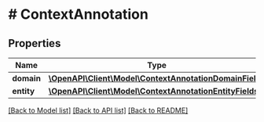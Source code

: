 # # ContextAnnotation

## Properties

Name | Type | Description | Notes
------------ | ------------- | ------------- | -------------
**domain** | [**\OpenAPI\Client\Model\ContextAnnotationDomainFields**](ContextAnnotationDomainFields.md) |  |
**entity** | [**\OpenAPI\Client\Model\ContextAnnotationEntityFields**](ContextAnnotationEntityFields.md) |  |

[[Back to Model list]](../../README.md#models) [[Back to API list]](../../README.md#endpoints) [[Back to README]](../../README.md)
